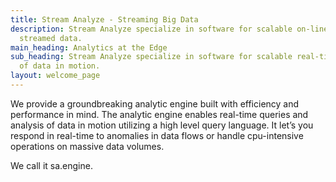```yaml
---
title: Stream Analyze - Streaming Big Data
description: Stream Analyze specialize in software for scalable on-line analyses of
  streamed data.
main_heading: Analytics at the Edge
sub_heading: Stream Analyze specialize in software for scalable real-time analyses
  of data in motion.
layout: welcome_page
---
```


We provide a groundbreaking analytic engine built with efficiency and performance in mind. The analytic engine enables real-time queries and analysis of data in motion utilizing a high level query language. It let’s you respond in real-time to anomalies in data flows or handle cpu-intensive operations on massive data volumes.

We call it sa.engine.
